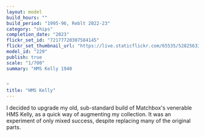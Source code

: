 ```yaml
---
layout: model
build_hours: ""
build_period: "1995-96, Reblt 2022-23"
category: "ships"
completion_date: "2023"
flickr_set_id: "72177720307584145"
flickr_set_thumbnail_url: "https://live.staticflickr.com/65535/52825633967_9f45b21e96_m.jpg"
model_id: "229"
publish: true
scale: "1/700"
summary: "HMS Kelly 1940


"
title: "HMS Kelly"
---
```


I decided to upgrade my old, sub-standard build of Matchbox's venerable HMS Kelly, as a quick way of augmenting my collection. It was an experiment of only mixed success, despite replacing many of the original parts.
